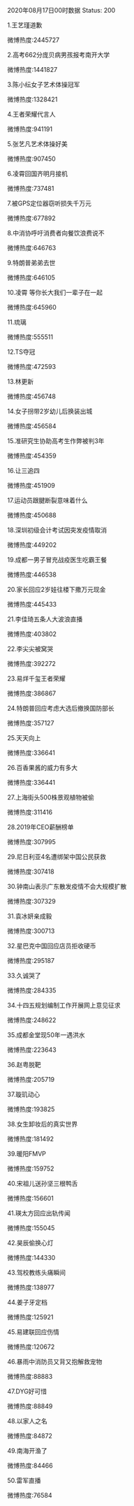 2020年08月17日00时数据
Status: 200

1.王艺瑾道歉

微博热度:2445727

2.高考662分庞贝病男孩报考南开大学

微博热度:1441827

3.陈小纭女子艺术体操冠军

微博热度:1328421

4.王者荣耀代言人

微博热度:941191

5.张艺凡艺术体操好美

微博热度:907450

6.凌霄回国齐明月接机

微博热度:737481

7.被GPS定位器窃听损失千万元

微博热度:677892

8.中消协呼吁消费者向餐饮浪费说不

微博热度:646763

9.特朗普弟弟去世

微博热度:646105

10.凌霄 等你长大我们一辈子在一起

微博热度:645960

11.琉璃

微博热度:555511

12.TS夺冠

微博热度:472593

13.林更新

微博热度:456748

14.女子拐带2岁幼儿后换装出城

微博热度:456584

15.准研究生协助高考生作弊被判3年

微博热度:454359

16.让三追四

微博热度:451909

17.运动员跟腱断裂意味着什么

微博热度:450688

18.深圳初级会计考试因突发疫情取消

微博热度:449202

19.成都一男子冒充战疫医生吃霸王餐

微博热度:446538

20.家长回应2岁娃往楼下撒万元现金

微博热度:445433

21.李佳琦五条人大波浪直播

微博热度:403802

22.李尖尖被窝哭

微博热度:392272

23.易烊千玺王者荣耀

微博热度:386867

24.特朗普回应考虑大选后撤换国防部长

微博热度:357127

25.天天向上

微博热度:336641

26.百香果酱的威力有多大

微博热度:336441

27.上海街头500株景观植物被偷

微博热度:311416

28.2019年CEO薪酬榜单

微博热度:307995

29.尼日利亚4名遭绑架中国公民获救

微博热度:307418

30.钟南山表示广东散发疫情不会大规模扩散

微博热度:307329

31.袁冰妍亲成毅

微博热度:300713

32.星巴克中国回应店员拒收硬币

微博热度:295187

33.久诚哭了

微博热度:284335

34.十四五规划编制工作开展网上意见征求

微博热度:248622

35.成都金堂现50年一遇洪水

微博热度:223643

36.赵粤脱靶

微博热度:205719

37.璇玑动心

微博热度:193825

38.女生卸妆后的真实世界

微博热度:181492

39.暖阳FMVP

微博热度:159752

40.宋祖儿送孙坚三根鸭舌

微博热度:156601

41.瑛太方回应出轨传闻

微博热度:155045

42.昊辰偷换心灯

微博热度:144330

43.驾校教练头痛瞬间

微博热度:138977

44.姜子牙定档

微博热度:125921

45.易建联回应伤情

微博热度:120672

46.暴雨中消防员又背又抱解救宠物

微博热度:88883

47.DYG好可惜

微博热度:88849

48.以家人之名

微博热度:84872

49.南海开渔了

微博热度:84466

50.雷军直播

微博热度:76584

